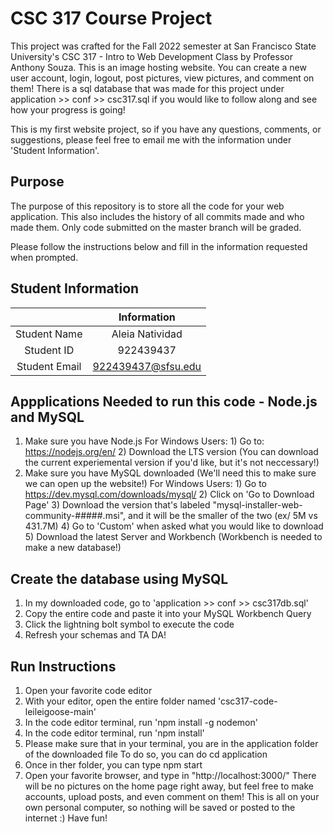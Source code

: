 # CSC 317 Course Project
This project was crafted for the Fall 2022 semester at San Francisco State University's CSC 317 - Intro to Web Development Class by Professor Anthony Souza. 
This is an image hosting website.
You can create a new user account, login, logout, post pictures, view pictures, and comment on them!
There is a sql database that was made for this project under 
    application >> conf >> csc317.sql
if you would like to follow along and see how your progress is going!

This is my first website project, so if you have any questions, comments, or suggestions, please feel free to email me with the information under 'Student Information'.
## Purpose

The purpose of this repository is to store all the code for your web application. This also includes the history of all commits made and who made them. Only code submitted on the master branch will be graded.

Please follow the instructions below and fill in the information requested when prompted.

## Student Information

|               | Information   |
|:-------------:|:-------------:|
| Student Name  | Aleia Natividad    |
| Student ID    | 922439437       |
| Student Email | 922439437@sfsu.edu   |


## Appplications Needed to run this code - Node.js and MySQL
1. Make sure you have Node.js
    For Windows Users:
        1) Go to: https://nodejs.org/en/
        2) Download the LTS version (You can download the current experiemental version if you'd like, but it's not neccessary!)
2. Make sure you have MySQL downloaded (We'll need this to make sure we can open up the website!)
    For Windows Users:
        1) Go to https://dev.mysql.com/downloads/mysql/
        2) Click on 'Go to Download Page'
        3) Download the version that's labeled "mysql-installer-web-community-#####.msi", and it will be the smaller of the two (ex/ 5M vs 431.7M)
        4) Go to 'Custom' when asked what you would like to download
        5) Download the latest Server and Workbench (Workbench is needed to make a new database!)

## Create the database using MySQL
1. In my downloaded code, go to 'application >> conf >> csc317db.sql'
2. Copy the entire code and paste it into your MySQL Workbench Query
3. Click the lightning bolt symbol to execute the code
4. Refresh your schemas and TA DA! 

## Run Instructions
1. Open your favorite code editor
2. With your editor, open the entire folder named 'csc317-code-leileigoose-main'
3. In the code editor terminal, run 'npm install -g nodemon'
4. In the code editor terminal, run 'npm install'
1. Please make sure that in your terminal, you are in the application folder of the downloaded file
    To do so, you can do 
        cd application
2. Once in ther folder, you can type 
        npm start
3. Open your favorite browser, and type in "http://localhost:3000/"
    There will be no pictures on the home page right away, but feel free to make accounts, upload posts, and even comment on them!
    This is all on your own personal computer, so nothing will be saved or posted to the internet :)
    Have fun!

